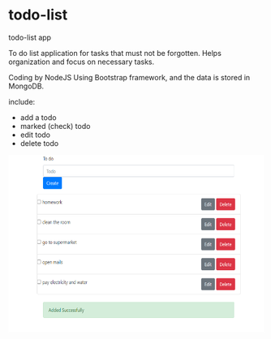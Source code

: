 # todo-list
todo-list app

To do list application for tasks that must not be forgotten.
Helps organization and focus on necessary tasks.

Coding by NodeJS Using Bootstrap framework, and the data is stored in MongoDB.

include:
* add a todo
* marked (check) todo
* edit todo
* delete todo

<kbd><img src="images/todoImage.PNG" height="350"></kbd>
